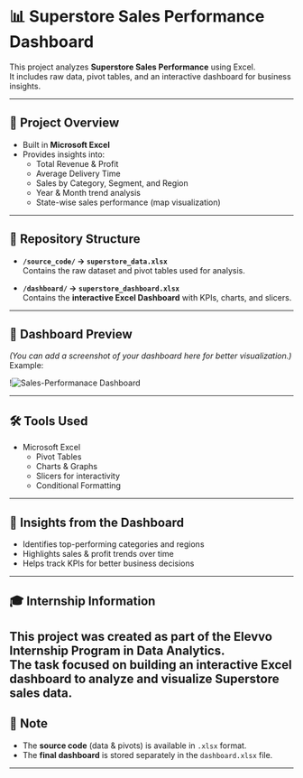 # 📊 Superstore Sales Performance Dashboard

This project analyzes **Superstore Sales Performance** using Excel.  
It includes raw data, pivot tables, and an interactive dashboard for business insights.  

---

## 🔎 Project Overview
- Built in **Microsoft Excel**
- Provides insights into:
  - Total Revenue & Profit
  - Average Delivery Time
  - Sales by Category, Segment, and Region
  - Year & Month trend analysis
  - State-wise sales performance (map visualization)

---

## 📂 Repository Structure
- **`/source_code/` → `superstore_data.xlsx`**  
  Contains the raw dataset and pivot tables used for analysis.  

- **`/dashboard/` → `superstore_dashboard.xlsx`**  
  Contains the **interactive Excel Dashboard** with KPIs, charts, and slicers.  

---

## 📸 Dashboard Preview
*(You can add a screenshot of your dashboard here for better visualization.)*  
Example:  

!![Sales-Performanace Dashboard](https://github.com/user-attachments/assets/88dc612a-0628-4afd-9dbc-5782cdbe300f)


---

## 🛠️ Tools Used
- Microsoft Excel
  - Pivot Tables
  - Charts & Graphs
  - Slicers for interactivity
  - Conditional Formatting

---

## 📑 Insights from the Dashboard
- Identifies top-performing categories and regions  
- Highlights sales & profit trends over time  
- Helps track KPIs for better business decisions  

---

## 🎓 Internship Information
This project was created as part of the **Elevvo Internship Program** in **Data Analytics**.  
The task focused on building an interactive Excel dashboard to analyze and visualize Superstore sales data. 
---

## 📌 Note
- The **source code** (data & pivots) is available in `.xlsx` format.  
- The **final dashboard** is stored separately in the `dashboard.xlsx` file.  

---
